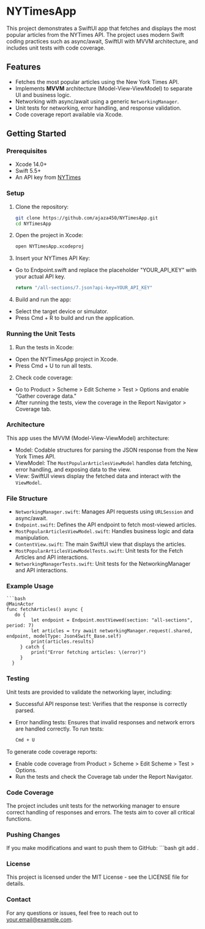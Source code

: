 # NYTimesApp
This project demonstrates a SwiftUI app that fetches and displays the most popular articles from the NYTimes API. The project uses modern Swift coding practices such as async/await, SwiftUI with MVVM architecture, and includes unit tests with code coverage.

## Features
- Fetches the most popular articles using the New York Times API.
- Implements **MVVM** architecture (Model-View-ViewModel) to separate UI and business logic.
- Networking with async/await using a generic `NetworkingManager`.
- Unit tests for networking, error handling, and response validation.
- Code coverage report available via Xcode.

## Getting Started

### Prerequisites
- Xcode 14.0+
- Swift 5.5+
- An API key from [NYTimes](https://developer.nytimes.com/apis)

### Setup
1. Clone the repository:
   ```bash
   git clone https://github.com/ajaza450/NYTimesApp.git
   cd NYTimesApp

2. Open the project in Xcode:
    ```bash
   open NYTimesApp.xcodeproj

3. Insert your NYTimes API Key:

 - Go to Endpoint.swift and replace the placeholder "YOUR_API_KEY" with your actual API key.

    ```bash
    return "/all-sections/7.json?api-key=YOUR_API_KEY"

4. Build and run the app:

- Select the target device or simulator.
- Press Cmd + R to build and run the application.

### Running the Unit Tests

1. Run the tests in Xcode:

- Open the NYTimesApp project in Xcode.
- Press Cmd + U to run all tests.

2. Check code coverage:

- Go to Product > Scheme > Edit Scheme > Test > Options and enable "Gather coverage data."
- After running the tests, view the coverage in the Report Navigator > Coverage tab.
  
### Architecture

This app uses the MVVM (Model-View-ViewModel) architecture:

- Model: Codable structures for parsing the JSON response from the New York Times API.
- ViewModel: The `MostPopularArticlesViewModel` handles data fetching, error handling, and exposing data to the view.
- View: SwiftUI views display the fetched data and interact with the `ViewModel`.
### File Structure
- `NetworkingManager.swift`: Manages API requests using `URLSession` and async/await.
- `Endpoint.swift`: Defines the API endpoint to fetch most-viewed articles.
- `MostPopularArticlesViewModel.swift`: Handles business logic and data manipulation.
- `ContentView.swift`: The main SwiftUI view that displays the articles.
- `MostPopularArticlesViewModelTests.swift`: Unit tests for the Fetch Articles and API interactions.
- `NetworkingManagerTests.swift`: Unit tests for the NetworkingManager and API interactions.

### Example Usage
    ```bash
    @MainActor
    func fetchArticles() async {
       do {
             let endpoint = Endpoint.mostViewed(section: "all-sections", period: 7)
             let articles = try await networkingManager.request(.shared, endpoint, modelType: Json4Swift_Base.self)
             print(articles.results)
         } catch {
             print("Error fetching articles: \(error)")
         }
      }
     

### Testing
Unit tests are provided to validate the networking layer, including:

- Successful API response test: Verifies that the response is correctly parsed.
- Error handling tests: Ensures that invalid responses and network errors are handled correctly.
To run tests:

    ```bash
    Cmd + U
    
To generate code coverage reports:

- Enable code coverage from Product > Scheme > Edit Scheme > Test > Options.
- Run the tests and check the Coverage tab under the Report Navigator.

### Code Coverage
The project includes unit tests for the networking manager to ensure correct handling of responses and errors. The tests aim to cover all critical functions.

### Pushing Changes
If you make modifications and want to push them to GitHub:
      ```bash
       git add .
      

### License
This project is licensed under the MIT License - see the LICENSE file for details.
### Contact
For any questions or issues, feel free to reach out to your.email@example.com.



